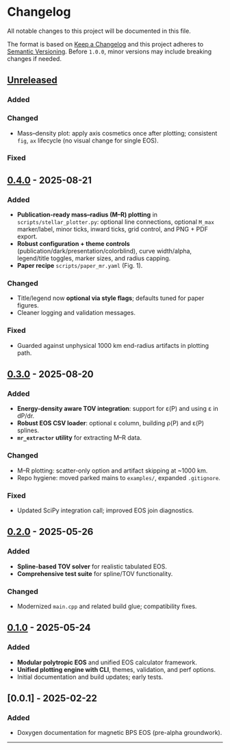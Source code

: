 # Changelog
All notable changes to this project will be documented in this file.

The format is based on [Keep a Changelog](https://keepachangelog.com/en/1.1.0/)
and this project adheres to [Semantic Versioning](https://semver.org/).
Before `1.0.0`, minor versions may include breaking changes if needed.

## [Unreleased]
### Added
### Changed
- Mass–density plot: apply axis cosmetics once after plotting; consistent `fig`, `ax` lifecycle (no visual change for single EOS).
### Fixed

## [0.4.0] - 2025-08-21
### Added
- **Publication-ready mass–radius (M–R) plotting** in `scripts/stellar_plotter.py`:
  optional line connections, optional `M_max` marker/label, minor ticks, inward
  ticks, grid control, and PNG + PDF export.
- **Robust configuration + theme controls** (publication/dark/presentation/colorblind),
  curve width/alpha, legend/title toggles, marker sizes, and radius capping.
- **Paper recipe** `scripts/paper_mr.yaml` (Fig. 1).
### Changed
- Title/legend now **optional via style flags**; defaults tuned for paper figures.
- Cleaner logging and validation messages.
### Fixed
- Guarded against unphysical 1000 km end-radius artifacts in plotting path.

## [0.3.0] - 2025-08-20
### Added
- **Energy-density aware TOV integration**: support for ε(P) and using ε in dP/dr.
- **Robust EOS CSV loader**: optional ε column, building ρ(P) and ε(P) splines.
- **`mr_extractor` utility** for extracting M–R data.
### Changed
- M–R plotting: scatter-only option and artifact skipping at ~1000 km.
- Repo hygiene: moved parked mains to `examples/`, expanded `.gitignore`.
### Fixed
- Updated SciPy integration call; improved EOS join diagnostics.

## [0.2.0] - 2025-05-26
### Added
- **Spline-based TOV solver** for realistic tabulated EOS.
- **Comprehensive test suite** for spline/TOV functionality.
### Changed
- Modernized `main.cpp` and related build glue; compatibility fixes.

## [0.1.0] - 2025-05-24
### Added
- **Modular polytropic EOS** and unified EOS calculator framework.
- **Unified plotting engine with CLI**, themes, validation, and perf options.
- Initial documentation and build updates; early tests.

## [0.0.1] - 2025-02-22
### Added
- Doxygen documentation for magnetic BPS EOS (pre-alpha groundwork).

---

[Unreleased]: https://github.com/kkin1995/pulsarmhd/compare/v0.4.0...HEAD
[0.4.0]: https://github.com/kkin1995/pulsarmhd/compare/v0.3.0...v0.4.0
[0.3.0]: https://github.com/kkin1995/pulsarmhd/compare/v0.2.0...v0.3.0
[0.2.0]: https://github.com/kkin1995/pulsarmhd/compare/v0.1.0...v0.2.0
[0.1.0]: https://github.com/kkin1995/pulsarmhd/compare/v0.0.1...v0.1.0
